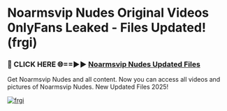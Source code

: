 # Noarmsvip Nudes Original Videos 0nlyFans Leaked - Files Updated! (frgi)

<h3>🔴 CLICK HERE 🌐==►► <a href="https://tinyurl.com/yrmya6cz" rel="nofollow">Noarmsvip Nudes Updated Files</a></h3>

Get Noarmsvip Nudes and all content. Now you can access all videos and pictures of Noarmsvip Nudes. New Updated Files 2025!

[![frgi](https://i.imgur.com/FMdXYCs.gif)](https://tinyurl.com/yrmya6cz)
